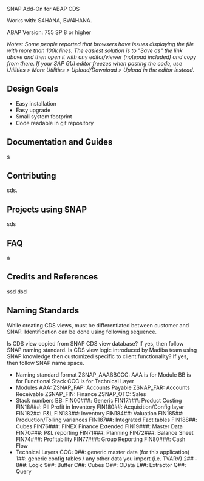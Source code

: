 <!--
<picture>
  <source media="(prefers-color-scheme: dark)" srcset="img/logo-dark.svg">
  <source media="(prefers-color-scheme: light)" srcset="img/logo.svg">
  <img height="40" alt="abapGit logo" src="src/madibalogo.gif">
</picture>
--> 

SNAP Add-On for ABAP CDS

Works with: S4HANA, BW4HANA.

ABAP Version: 755 SP 8 or higher

*Notes: Some people reported that browsers have issues displaying the file with more than 100k lines. The easiest solution is to "Save as" the link above and then open it with any editor/viewer (notepad included) and copy from there. If your SAP GUI editor freezes when pasting the code, use Utilities > More Utilities > Upload/Download > Upload in the editor instead.*


## Design Goals

- Easy installation
- Easy upgrade
- Small system footprint
- Code readable in git repository

## Documentation and Guides

s

## Contributing

sds.

## Projects using SNAP

sds

## FAQ

a

## Credits and References

ssd
dsd

## Naming Standards
While creating CDS views, must be differentiated between customer and SNAP. Identification can be done using following sequence. 

Is CDS view copied from SNAP CDS view database? If yes, then follow SNAP naming standard. 
Is CDS view logic introduced by Madiba team using SNAP knowledge then customized specific to client functionality? If yes, then follow SNAP name space.

- Naming standard format ZSNAP_AAABBCCC:
  AAA is for Module
  BB is for Functional Stack
  CCC is for Technical Layer
- Modules AAA:
  ZSNAP_FAP: Accounts Payable
  ZSNAP_FAR: Accounts Receivable
  ZSNAP_FIN: Finance
  ZSNAP_OTC: Sales 
- Stack numbers BB:
  FIN00###: Generic
  FIN17###: Product Costing
  FIN18###: PII Profit in Inventory 
  FIN180##: Acquisition/Config layer
  FIN182##: P&L
  FIN183##: Inventory
  FIN184##: Valuation
  FIN185##: Production/Tolling variances
  FIN187##: Integrated Fact tables
  FIN188##: Cubes
  FIN76###: FINEX Finance Extended
  FIN19###: Master Data
  FIN70###: P&L reporting 
  FIN71###: Planning
  FIN72###: Balance Sheet 
  FIN74###: Profitability
  FIN77###: Group Reporting
  FIN80###: Cash Flow
- Technical Layers CCC:
  0##: generic master data (for this application)
  1##: generic config tables / any other data you import (i.e. TVARV)
  2## - 8##: Logic
  9##: Buffer
  C##: Cubes 
  O##: OData
  E##: Extractor
  Q##: Query
